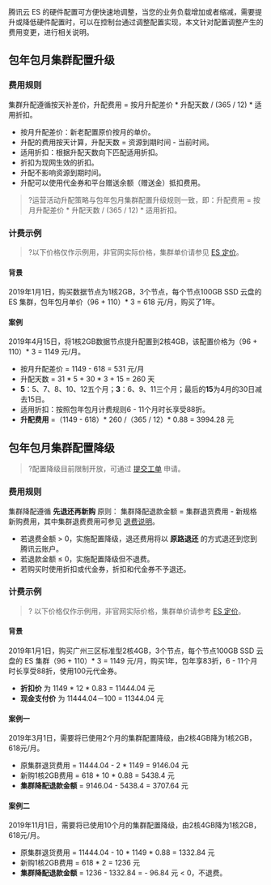 腾讯云 ES 的硬件配置可方便快速地调整，当您的业务负载增加或者缩减，需要提升或降低硬件配置时，可以在控制台通过调整配置实现，本文针对配置调整产生的费用变更，进行相关说明。

## 包年包月集群配置升级

### 费用规则
集群升配遵循按天补差价，升配费用 = 按月升配差价 * 升配天数 / (365 / 12) * 适用折扣。
- 按月升配差价：新老配置原价按月的单价。
- 升配的费用按天计算，升配天数 = 资源到期时间 - 当前时间。
- 适用折扣：根据升配天数向下匹配适用折扣。
- 折扣为现网生效的折扣。
- 升配不影响资源到期时间。
- 升配可以使用代金券和平台赠送余额（赠送金）抵扣费用。

>?运营活动升配策略与包年包月集群配置升级规则一致，即：升配费用 = 按月升配差价 * 升配天数 / (365 / 12) * 适用折扣。

### 计费示例
>?以下价格仅作示例用，非官网实际价格，集群单价请参见 [ES 定价](https://cloud.tencent.com/document/product/845/18376 )。

#### 背景
2019年1月1日，购买数据节点为1核2GB，3个节点，每个节点100GB SSD 云盘的 ES 集群，包年包月单价（96 + 110）* 3 = 618 元/月，购买了1年。

#### 案例

2019年4月15日，将1核2GB数据节点提升配置到2核4GB，该配置价格为（96 + 110）* 3 = 1149 元/月。

- 按月升配差价 = 1149 - 618 = 531 元/月
- 升配天数 = 31 * 5 + 30 * 3 + 15 = 260 天
 - **5**：5、7、8、10、12五个月；**3**：6、9、11三个月；最后的**15**为4月的30日减去15日。 
- 适用折扣：按照包年包月计费规则6 - 11个月时长享受88折。
- **升配费用** =（1149 - 618）* 260 /（365 / 12）* 0.88 = 3994.28 元

## 包年包月集群配置降级
>?配置降级目前限制开放，可通过 [提交工单](https://console.cloud.tencent.com/workorder/category) 申请。

### 费用规则

集群降配遵循 **先退还再新购** 原则：
集群降配退款金额 = 集群退货费用 - 新规格新购费用，其中集群退费费用可参见 [退费说明](https://cloud.tencent.com/document/product/845/18377)。

- 若退费金额 > 0，实施配置降级，退还费用将以 **原路退还** 的方式退还到您到腾讯云账户。
- 若退款金额 ≤ 0，实施配置降级但不退费。
- 若购买时使用折扣或代金券，折扣和代金券不予退还。

### 计费示例

> ? 以下价格仅作示例用，非官网实际价格，集群单价请参考 [ES 定价](https://cloud.tencent.com/document/product/845/18376)。

#### 背景
2019年1月1日，购买广州三区标准型2核4GB，3个节点，每个节点100GB SSD 云盘的 ES 集群（96 + 110）\* 3 = 1149 元/月，购买1年，包年享83折，6 - 11个月时长享受88折，使用100元代金券。

- **折扣价** 为 1149 \* 12 \* 0.83 = 11444.04 元
- **现金支付价** 为 11444.04－100 = 11344.04 元

#### 案例一
2019年3月1日，需要将已使用2个月的集群配置降级，由2核4GB降为1核2GB，618元/月。
- 原集群退货费用 = 11444.04 - 2 \* 1149 = 9146.04 元
- 新购1核2GB费用 = 618 \* 10 \* 0.88 = 5438.4 元
- **集群降配退款金额** = 9146.04 - 5438.4 = 3707.64 元

#### 案例二
2019年11月1日，需要将已使用10个月的集群配置降级，由2核4GB降为1核2GB，618元/月。
- 原集群退货费用 = 11444.04 - 10 \* 1149  \* 0.88 = 1332.84 元
- 新购1核2GB费用 = 618 \* 2  = 1236 元
- **集群降配退款金额** = 1236 - 1332.84 = - 96.84 元 < 0，不退费。
